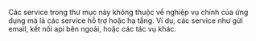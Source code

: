 Các service trong thư mục này không thuộc về nghiệp vụ chính của ứng dụng mà là các service hỗ trợ hoặc hạ tầng. Ví dụ,
các service như gửi email, kết nối api bên ngoài, hoặc các tác vụ khác.